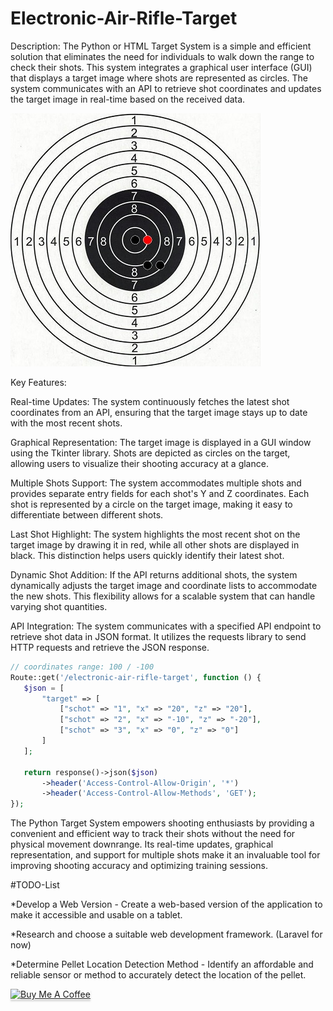 # Electronic-Air-Rifle-Target


Description:
The Python or HTML Target System is a simple and efficient solution that eliminates the need for individuals to walk down the range to check their shots. This system integrates a graphical user interface (GUI) that displays a target image where shots are represented as circles. The system communicates with an API to retrieve shot coordinates and updates the target image in real-time based on the received data.

![Target.jpg](https://raw.githubusercontent.com/Eyonic/Electronic-Air-Rifle-Target/main/Doc/exsample-v1.jpg)


Key Features:

Real-time Updates: The system continuously fetches the latest shot coordinates from an API, ensuring that the target image stays up to date with the most recent shots.


Graphical Representation: The target image is displayed in a GUI window using the Tkinter library. Shots are depicted as circles on the target, allowing users to visualize their shooting accuracy at a glance.

Multiple Shots Support: The system accommodates multiple shots and provides separate entry fields for each shot's Y and Z coordinates. Each shot is represented by a circle on the target image, making it easy to differentiate between different shots.

Last Shot Highlight: The system highlights the most recent shot on the target image by drawing it in red, while all other shots are displayed in black. This distinction helps users quickly identify their latest shot.

Dynamic Shot Addition: If the API returns additional shots, the system dynamically adjusts the target image and coordinate lists to accommodate the new shots. This flexibility allows for a scalable system that can handle varying shot quantities.

API Integration: The system communicates with a specified API endpoint to retrieve shot data in JSON format. It utilizes the requests library to send HTTP requests and retrieve the JSON response.

 ```php
// coordinates range: 100 / -100
Route::get('/electronic-air-rifle-target', function () {
    $json = [
        "target" => [
            ["schot" => "1", "x" => "20", "z" => "20"],
            ["schot" => "2", "x" => "-10", "z" => "-20"],
            ["schot" => "3", "x" => "0", "z" => "0"]
        ]
    ];

    return response()->json($json)
        ->header('Access-Control-Allow-Origin', '*')
        ->header('Access-Control-Allow-Methods', 'GET');
});
``` 
The Python Target System empowers shooting enthusiasts by providing a convenient and efficient way to track their shots without the need for physical movement downrange. Its real-time updates, graphical representation, and support for multiple shots make it an invaluable tool for improving shooting accuracy and optimizing training sessions.



#TODO-List

*Develop a Web Version - Create a web-based version of the application to make it accessible and usable on a tablet.

*Research and choose a suitable web development framework. (Laravel for now) 

*Determine Pellet Location Detection Method - Identify an affordable and reliable sensor or method to accurately detect the location of the pellet.



<a href="https://www.buymeacoffee.com/Eyonic" target="_blank"><img src="https://www.buymeacoffee.com/assets/img/custom_images/orange_img.png" alt="Buy Me A Coffee" style="height: 41px !important;width: 174px !important;box-shadow: 0px 3px 2px 0px rgba(190, 190, 190, 0.5) !important;-webkit-box-shadow: 0px 3px 2px 0px rgba(190, 190, 190, 0.5) !important;" ></a>
